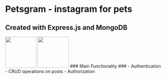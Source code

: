 # Petsgram - instagram for pets #
## Created with Express.js and MongoDB ##
<img src="https://blog.amt.in/wp-content/uploads/2017/12/e16da876-c2fd-4eb8-ae72-4b193c534938-Edited.png" width="100px"/>
<img src ="https://upload.wikimedia.org/wikipedia/commons/thumb/9/93/MongoDB_Logo.svg/2560px-MongoDB_Logo.svg.png" width="100px"/>
### Main Functionality ###
- Authentication
- CRUD operations on posts
- Authorization
